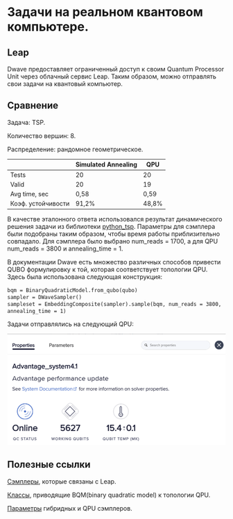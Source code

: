 # Задачи на реальном квантовом компьютере.
## Leap
Dwave предоставляет ограниченный доступ к своим Quantum Processor Unit через облачный сервис Leap.
Таким образом, можно отправлять свои задачи на квантовый компьютер.
## Сравнение
Задача: TSP.

Количество вершин: 8.

Распределение: рандомное геометрическое.

||Simulated Annealing|QPU|
|---|---|---|
|Tests|20|20|
|Valid|20|19|
|Avg time, sec|0,58|0,59|
|Коэф. устойчивости|91,2%|48,8%|

В качестве эталонного ответа использовался результат динамического решения задачи из библиотеки [python_tsp](https://pypi.org/project/python_tsp/).
Параметры для сэмплера были подобраны таким образом, чтобы время работы приблизительно совпадало. Для сэмплера было выбрано num_reads = 1700, а для QPU num_reads = 3800 и annealing_time = 1.

В документации Dwave есть множество различных способов привести QUBO формулировку к той, которая соответствует топологии QPU. Здесь была использована следующая конструкция:
```
bqm = BinaryQuadraticModel.from_qubo(qubo)
sampler = DWaveSampler()
sampleset = EmbeddingComposite(sampler).sample(bqm, num_reads = 3800, annealing_time = 1)
```

Задачи отправлялись на следующий QPU:

![](images/QPU_screenshot.png)

## Полезные ссылки

[Сэмплеры](https://docs.ocean.dwavesys.com/projects/system/en/stable/reference/samplers.html), которые связаны с Leap.

[Классы](https://docs.ocean.dwavesys.com/projects/system/en/stable/reference/composites.html), приводящие BQM(binary quadratic model) к топологии QPU.

[Параметры](https://docs.dwavesys.com/docs/latest/c_solver_parameters.html) гибридных и QPU сэмплеров.

